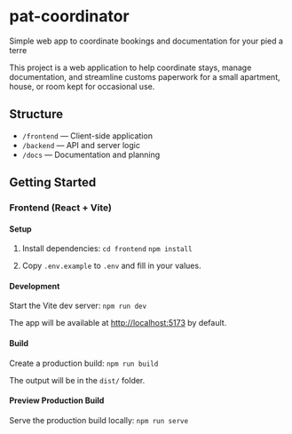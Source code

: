 # pat-coordinator
Simple web app to coordinate bookings and documentation for your pied a terre

This project is a web application to help coordinate stays, manage documentation, and streamline customs paperwork for a small apartment, house, or room kept for occasional use.

## Structure
- `/frontend` — Client-side application
- `/backend` — API and server logic
- `/docs` — Documentation and planning

## Getting Started
### Frontend (React + Vite)

#### Setup
1. Install dependencies:
`cd frontend`
`npm install`

2. Copy `.env.example` to `.env` and fill in your values.

#### Development
Start the Vite dev server:
`npm run dev`

The app will be available at [http://localhost:5173](http://localhost:5173) by default.

#### Build
Create a production build:
`npm run build`

The output will be in the `dist/` folder.

#### Preview Production Build
Serve the production build locally:
`npm run serve`


